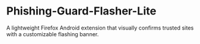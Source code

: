 # Phishing-Guard-Flasher-Lite
A lightweight Firefox Android extension that visually confirms trusted sites with a customizable flashing banner.
